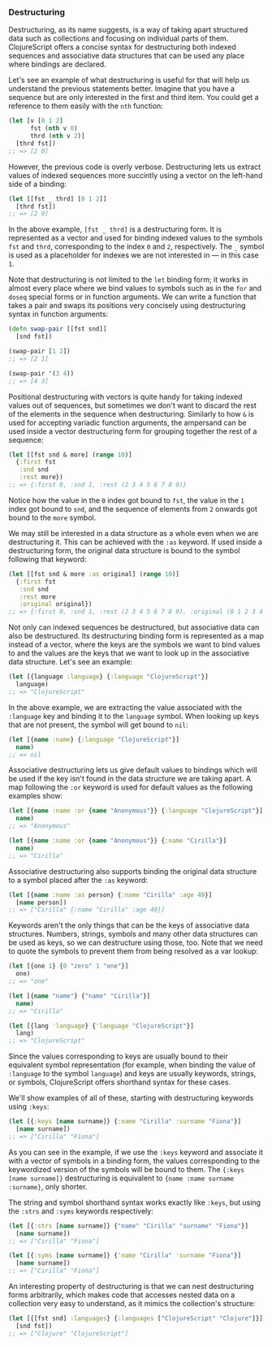 ### Destructuring

Destructuring, as its name suggests, is a way of taking apart structured data such
as collections and focusing on individual parts of them. ClojureScript offers a
concise syntax for destructuring both indexed sequences and associative data
structures that can be used any place where bindings are declared.

Let's see an example of what destructuring is useful for that will help us
understand the previous statements better. Imagine that you have a sequence but are
only interested in the first and third item. You could get a reference to them
easily with the `nth` function:

```clojure
(let [v [0 1 2]
      fst (nth v 0)
      thrd (nth v 2)]
  [thrd fst])
;; => [2 0]
```

However, the previous code is overly verbose. Destructuring lets us extract values
of indexed sequences more succintly using a vector on the left-hand side of a
binding:

```clojure
(let [[fst _ thrd] [0 1 2]]
  [thrd fst])
;; => [2 0]
```

In the above example, `[fst _ thrd]` is a destructuring form. It is represented as a
vector and used for binding indexed values to the symbols `fst` and `thrd`,
corresponding to the index `0` and `2`, respectively. The `_` symbol is used as a
placeholder for indexes we are not interested in — in this case `1`.

Note that destructuring is not limited to the `let` binding form; it works in almost
every place where we bind values to symbols such as in the `for` and `doseq` special
forms or in function arguments. We can write a function that takes a pair and swaps
its positions very concisely using destructuring syntax in function arguments:

```clojure
(defn swap-pair [[fst snd]]
  [snd fst])

(swap-pair [1 2])
;; => [2 1]

(swap-pair '(3 4))
;; => [4 3]
```

Positional destructuring with vectors is quite handy for taking indexed values out
of sequences, but sometimes we don't want to discard the rest of the elements in the
sequence when destructuring.  Similarly to how `&` is used for accepting variadic
function arguments, the ampersand can be used inside a vector destructuring form for
grouping together the rest of a sequence:

```clojure
(let [[fst snd & more] (range 10)]
  {:first fst
   :snd snd
   :rest more})
;; => {:first 0, :snd 1, :rest (2 3 4 5 6 7 8 9)}
```

Notice how the value in the `0` index got bound to `fst`, the value in the `1` index
got bound to `snd`, and the sequence of elements from `2` onwards got bound to the
`more` symbol.

We may still be interested in a data structure as a whole even when we are
destructuring it. This can be achieved with the `:as` keyword. If used inside a
destructuring form, the original data structure is bound to the symbol following
that keyword:

```clojure
(let [[fst snd & more :as original] (range 10)]
  {:first fst
   :snd snd
   :rest more
   :original original})
;; => {:first 0, :snd 1, :rest (2 3 4 5 6 7 8 9), :original (0 1 2 3 4 5 6 7 8 9)}
```

Not only can indexed sequences be destructured, but associative data can also be
destructured. Its destructuring binding form is represented as a map instead of a
vector, where the keys are the symbols we want to bind values to and the values are
the keys that we want to look up in the associative data structure. Let's see an
example:

```clojure
(let [{language :language} {:language "ClojureScript"}]
  language)
;; => "ClojureScript"
```

In the above example, we are extracting the value associated with the `:language`
key and binding it to the `language` symbol. When looking up keys that are not
present, the symbol will get bound to `nil`:

```clojure
(let [{name :name} {:language "ClojureScript"}]
  name)
;; => nil
```

Associative destructuring lets us give default values to bindings which will be used
if the key isn't found in the data structure we are taking apart. A map following
the `:or` keyword is used for default values as the following examples show:

```clojure
(let [{name :name :or {name "Anonymous"}} {:language "ClojureScript"}]
  name)
;; => "Anonymous"

(let [{name :name :or {name "Anonymous"}} {:name "Cirilla"}]
  name)
;; => "Cirilla"
```

Associative destructuring also supports binding the original data structure to a
symbol placed after the `:as` keyword:

```clojure
(let [{name :name :as person} {:name "Cirilla" :age 49}]
  [name person])
;; => ["Cirilla" {:name "Cirilla" :age 49}]
```

Keywords aren't the only things that can be the keys of associative data structures.
Numbers, strings, symbols and many other data structures can be used as keys, so we
can destructure using those, too. Note that we need to quote the symbols to prevent
them from being resolved as a var lookup:

```clojure
(let [{one 1} {0 "zero" 1 "one"}]
  one)
;; => "one"

(let [{name "name"} {"name" "Cirilla"}]
  name)
;; => "Cirilla"

(let [{lang 'language} {'language "ClojureScript"}]
  lang)
;; => "ClojureScript"
```

Since the values corresponding to keys are usually bound to their equivalent symbol
representation (for example, when binding the value of `:language` to the symbol
`language`) and keys are usually keywords, strings, or symbols, ClojureScript offers
shorthand syntax for these cases.

We'll show examples of all of these, starting with destructuring keywords using
`:keys`:

```clojure
(let [{:keys [name surname]} {:name "Cirilla" :surname "Fiona"}]
  [name surname])
;; => ["Cirilla" "Fiona"]
```

As you can see in the example, if we use the `:keys` keyword and associate it with a
vector of symbols in a binding form, the values corresponding to the keywordized
version of the symbols will be bound to them. The `{:keys [name surname]}`
destructuring is equivalent to `{name :name surname :surname}`, only shorter.

The string and symbol shorthand syntax works exactly like `:keys`, but using the
`:strs` and `:syms` keywords respectively:

```clojure
(let [{:strs [name surname]} {"name" "Cirilla" "surname" "Fiona"}]
  [name surname])
;; => ["Cirilla" "Fiona"]

(let [{:syms [name surname]} {'name "Cirilla" 'surname "Fiona"}]
  [name surname])
;; => ["Cirilla" "Fiona"]
```

An interesting property of destructuring is that we can nest destructuring forms
arbitrarily, which makes code that accesses nested data on a collection very easy to
understand, as it mimics the collection's structure:

```clojure
(let [{[fst snd] :languages} {:languages ["ClojureScript" "Clojure"]}]
  [snd fst])
;; => ["Clojure" "ClojureScript"]
```
